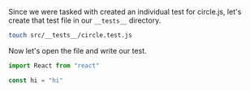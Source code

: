 Since we were tasked with created an individual test for circle.js, let's create that test file in our `__tests__` directory.

```bash
touch src/__tests__/circle.test.js
```

Now let's open the file and write our test.

```js
import React from "react"

const hi = "hi"
```

